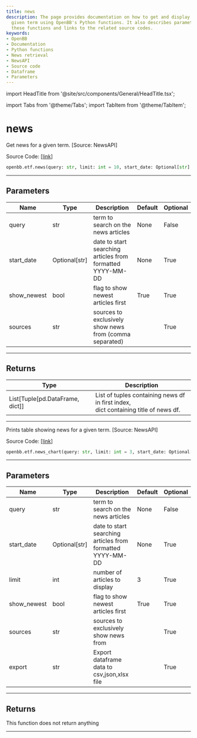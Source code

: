 ```yaml
---
title: news
description: The page provides documentation on how to get and display news for a
  given term using OpenBB's Python functions. It also describes parameters used in
  these functions and links to the related source codes.
keywords:
- OpenBB
- Documentation
- Python functions
- News retrieval
- NewsAPI
- Source code
- Dataframe
- Parameters
---
```


import HeadTitle from '@site/src/components/General/HeadTitle.tsx';

<HeadTitle title="news - Etf - Reference | OpenBB SDK Docs" />

import Tabs from '@theme/Tabs';
import TabItem from '@theme/TabItem';

# news

<Tabs>
<TabItem value="model" label="Model" default>

Get news for a given term. [Source: NewsAPI]

Source Code: [[link](https://github.com/OpenBB-finance/OpenBBTerminal/tree/main/openbb_terminal/common/newsapi_model.py#L18)]

```python
openbb.etf.news(query: str, limit: int = 10, start_date: Optional[str] = None, show_newest: bool = True, sources: str = "")
```

---

## Parameters

| Name | Type | Description | Default | Optional |
| ---- | ---- | ----------- | ------- | -------- |
| query | str | term to search on the news articles | None | False |
| start_date | Optional[str] | date to start searching articles from formatted YYYY-MM-DD | None | True |
| show_newest | bool | flag to show newest articles first | True | True |
| sources | str | sources to exclusively show news from (comma separated) |  | True |


---

## Returns

| Type | Description |
| ---- | ----------- |
| List[Tuple[pd.DataFrame, dict]] | List of tuples containing news df in first index,<br/>dict containing title of news df. |
---

</TabItem>
<TabItem value="view" label="Chart">

Prints table showing news for a given term. [Source: NewsAPI]

Source Code: [[link](https://github.com/OpenBB-finance/OpenBBTerminal/tree/main/openbb_terminal/common/newsapi_view.py#L20)]

```python
openbb.etf.news_chart(query: str, limit: int = 3, start_date: Optional[str] = None, show_newest: bool = True, sources: str = "", export: str = "")
```

---

## Parameters

| Name | Type | Description | Default | Optional |
| ---- | ---- | ----------- | ------- | -------- |
| query | str | term to search on the news articles | None | False |
| start_date | Optional[str] | date to start searching articles from formatted YYYY-MM-DD | None | True |
| limit | int | number of articles to display | 3 | True |
| show_newest | bool | flag to show newest articles first | True | True |
| sources | str | sources to exclusively show news from |  | True |
| export | str | Export dataframe data to csv,json,xlsx file |  | True |


---

## Returns

This function does not return anything

---

</TabItem>
</Tabs>
